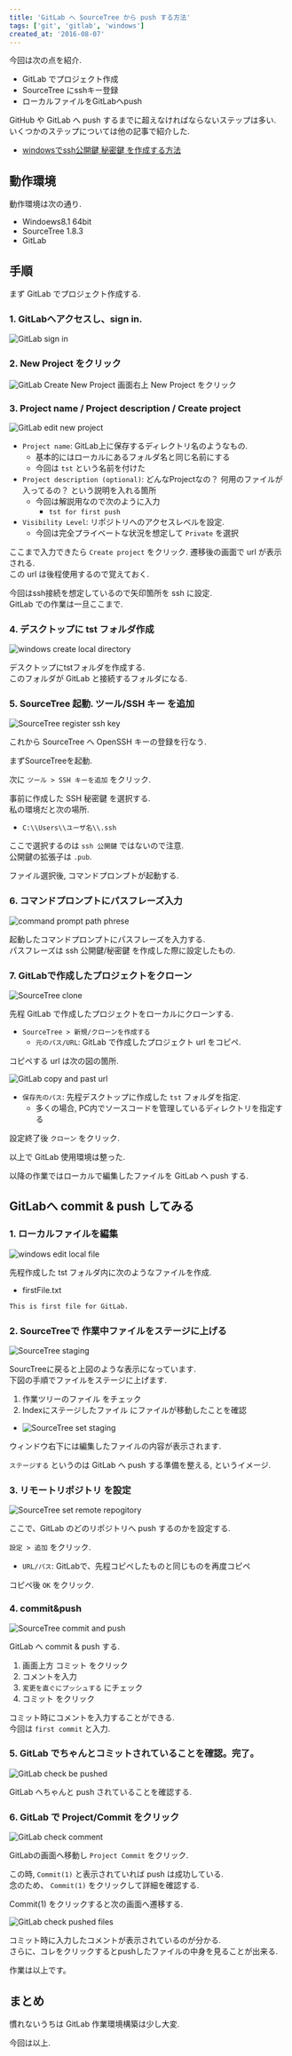 ```yaml
---
title: 'GitLab へ SourceTree から push する方法'
tags: ['git', 'gitlab', 'windows']
created_at: '2016-08-07'
---
```


今回は次の点を紹介.

- GitLab でプロジェクト作成
- SourceTree にsshキー登録
- ローカルファイルをGitLabへpush

GitHub や GitLab へ push するまでに超えなければならないステップは多い.  
いくつかのステップについては他の記事で紹介した.

- [windowsでssh公開鍵 秘密鍵 を作成する方法](https://kengotakimoto.com/posts/generate_ssh_kyes_on_windows/)

## 動作環境

動作環境は次の通り.

- Windoews8.1 64bit
- SourceTree 1.8.3
- GitLab

## 手順

まず GitLab でプロジェクト作成する.

### 1\. GitLabへアクセスし、sign in.

![GitLab sign in](/images/pages/posts/20160807/gitLab_1.png)   

### 2\. New Project をクリック

![GitLab Create New Project](/images/pages/posts/20160807/pic_2.png) 画面右上 New Project をクリック   

### 3\. Project name / Project description / Create project

![GitLab edit new project](/images/pages/posts/20160807/pic_3.png)

- `Project name`: GitLab上に保存するディレクトリ名のようなもの.
  - 基本的にはローカルにあるフォルダ名と同じ名前にする
  - 今回は `tst` という名前を付けた
- `Project description (optional)`: どんなProjectなの？ 何用のファイルが入ってるの？ という説明を入れる箇所
  - 今回は解説用なので次のように入力
    - `tst for first push`
- `Visibility Level`: リポジトリへのアクセスレベルを設定.
  - 今回は完全プライベートな状況を想定して `Private` を選択

ここまで入力できたら `Create project` をクリック.
遷移後の画面で url が表示される.  
この url は後程使用するので覚えておく.

今回はssh接続を想定しているので矢印箇所を ssh に設定.  
GitLab での作業は一旦ここまで.

### 4\. デスクトップに tst フォルダ作成

![windows create local directory](/images/pages/posts/20160807/pic_4.png)

デスクトップにtstフォルダを作成する.  
このフォルダが GitLab と接続するフォルダになる.

### 5\. SourceTree 起動. ツール/SSH キー を追加

![SourceTree register ssh key](/images/pages/posts/20160807/pic_5.png)

これから SourceTree へ OpenSSH キーの登録を行なう.

まずSourceTreeを起動.

次に `ツール > SSH キーを追加` をクリック.

事前に作成した SSH 秘密鍵 を選択する.  
私の環境だと次の場所.

- `C:\\Users\\ユーザ名\\.ssh`

ここで選択するのは `ssh 公開鍵` ではないので注意.  
公開鍵の拡張子は `.pub`.

ファイル選択後, コマンドプロンプトが起動する.   

### 6\. コマンドプロンプトにパスフレーズ入力

![command prompt path phrese](/images/pages/posts/20160807/pic_6.png)

起動したコマンドプロンプトにパスフレーズを入力する.  
パスフレーズは ssh 公開鍵/秘密鍵 を作成した際に設定したもの.

### 7\. GitLabで作成したプロジェクトをクローン

![SourceTree clone](/images/pages/posts/20160807/pic_7.png)

先程 GitLab で作成したプロジェクトをローカルにクローンする.

- `SourceTree > 新規/クローンを作成する`
  - `元のパス/URL`: GitLab で作成したプロジェクト url をコピペ.

コピペする url は次の図の箇所.

![GitLab copy and past url](/images/pages/posts/20160807/pic_7_2.png)

- `保存先のパス`: 先程デスクトップに作成した `tst` フォルダを指定.
  - 多くの場合, PC内でソースコードを管理しているディレクトリを指定する

設定終了後 `クローン` をクリック.

以上で GitLab 使用環境は整った.

以降の作業ではローカルで編集したファイルを GitLab へ push する.

## GitLabへ commit & push してみる

### 1\. ローカルファイルを編集

![windows edit local file](/images/pages/posts/20160807/pic_8.png)

先程作成した tst フォルダ内に次のようなファイルを作成.

- firstFile.txt

```txt
This is first file for GitLab.
```

### 2\. SourceTreeで 作業中ファイルをステージに上げる

![SourceTree staging](/images/pages/posts/20160807/pic_9.png)

SourcTreeに戻ると上図のような表示になっています.  
下図の手順でファイルをステージに上げます.

1. 作業ツリーのファイル をチェック
2. Indexにステージしたファイル にファイルが移動したことを確認
  - ![SourceTree set staging](/images/pages/posts/20160807/pic_9_2.png)

ウィンドウ右下には編集したファイルの内容が表示されます.

`ステージする` というのは GitLab へ push する準備を整える, というイメージ.

### 3\. リモートリポジトリ を設定

![SourceTree set remote repogitory](/images/pages/posts/20160807/pic_10.png)

ここで、GitLab のどのリポジトリへ push するのかを設定する.

`設定 > 追加` をクリック.

- `URL/パス`: GitLabで、先程コピペしたものと同じものを再度コピペ

コピペ後 `OK` をクリック.

### 4\. commit&push

![SourceTree commit and push](/images/pages/posts/20160807/pic_11.png)

GitLab へ commit & push する.

1. 画面上方 コミット をクリック
2. コメントを入力
3. `変更を直ぐにプッシュする` にチェック
4. コミット をクリック

コミット時にコメントを入力することができる.  
今回は `first commit` と入力.

### 5\. GitLab でちゃんとコミットされていることを確認。完了。

![GitLab check be pushed](/images/pages/posts/20160807/pic_12.png)

GitLab へちゃんと push されていることを確認する.   

### 6\. GitLab で Project/Commit をクリック

![GitLab check comment](/images/pages/posts/20160807/pic_13.png)

GitLabの画面へ移動し `Project Commit` をクリック.

この時, `Commit(1)` と表示されていれば push は成功している.  
念のため、 `Commit(1)` をクリックして詳細を確認する.

Commit(1) をクリックすると次の画面へ遷移する.

![GitLab check pushed files](/images/pages/posts/20160807/pic_13_2.png)

コミット時に入力したコメントが表示されているのが分かる.  
さらに、コレをクリックするとpushしたファイルの中身を見ることが出来る.

作業は以上です。   

## まとめ

慣れないうちは GitLab 作業環境構築は少し大変.

今回は以上.
